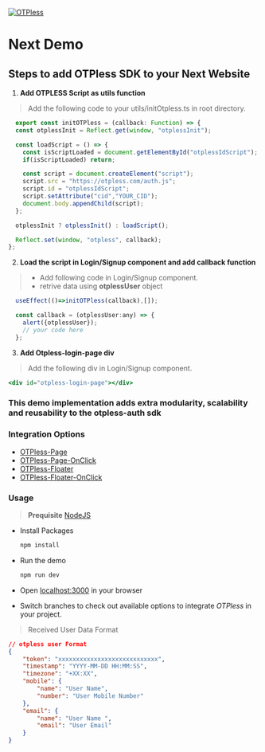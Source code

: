 [![OTPless](https://d1j61bbz9a40n6.cloudfront.net/website/home/v4/logo/white_logo.svg)](https://otpless.com/platforms/react)

# Next Demo

## Steps to add OTPless SDK to your Next Website

1. **Add OTPLESS Script as utils function**

> Add the following code to your utils/initOtpless.ts in root directory.

```JavaScript
  export const initOTPless = (callback: Function) => {
  const otplessInit = Reflect.get(window, "otplessInit");

  const loadScript = () => {
    const isScriptLoaded = document.getElementById("otplessIdScript");
    if(isScriptLoaded) return;

    const script = document.createElement("script");
    script.src = "https://otpless.com/auth.js";
    script.id = "otplessIdScript";
    script.setAttribute("cid","YOUR_CID");
    document.body.appendChild(script);
  };

  otplessInit ? otplessInit() : loadScript();

  Reflect.set(window, "otpless", callback);
};

```

2. **Load the script in Login/Signup component and add callback function**

> - Add following code in Login/Signup component.
> - retrive data using **otplessUser** object

```jsx
  useEffect(()=>initOTPless(callback),[]);

  const callback = (otplessUser:any) => {
    alert({otplessUser});
    // your code here
  };
```
3. **Add Otpless-login-page div**

> Add the following div in Login/Signup component.

```jsx
<div id="otpless-login-page"></div>
```

### This demo implementation adds extra modularity, scalability and reusability to the otpless-auth sdk


### Integration Options

- [OTPless-Page](https://github.com/sjarinN/otpless-next-demo/)
- [OTPless-Page-OnClick](https://github.com/sjariN/otpless-next-demo/tree/on-button-click-login-page)
- [OTPless-Floater](https://github.com/sjariN/otpless-next-demo/tree/widget)
- [OTPless-Floater-OnClick](https://github.com/sjariN/otpless-next-demo/tree/on-button-click-widget)

### Usage

> **Prequisite** [NodeJS](https://nodejs.org/en)

- Install Packages

    ```bash
    npm install
    ```

- Run the demo

    ```bash
    npm run dev
    ```

- Open [localhost:3000](http://localhost:3000) in your browser
- Switch branches to check out available options to integrate *OTPless* in your project.


> Received User Data Format  

```json
// otpless user Format
{
    "token": "xxxxxxxxxxxxxxxxxxxxxxxxxxxx",
    "timestamp": "YYYY-MM-DD HH:MM:SS",
    "timezone": "+XX:XX",
    "mobile": {
        "name": "User Name",
        "number": "User Mobile Number"
    },
    "email": {
        "name": "User Name ",
        "email": "User Email"
    }
}
```